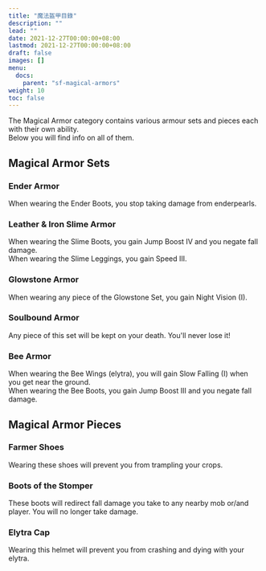 ```yaml
---
title: "魔法盔甲目錄"
description: ""
lead: ""
date: 2021-12-27T00:00:00+08:00
lastmod: 2021-12-27T00:00:00+08:00
draft: false
images: []
menu: 
  docs:
    parent: "sf-magical-armors"
weight: 10
toc: false
---
```


The Magical Armor category contains various armour sets and pieces each with their own ability.  
Below you will find info on all of them.

## Magical Armor Sets

### Ender Armor

When wearing the Ender Boots, you stop taking damage from enderpearls.

### Leather & Iron Slime Armor

When wearing the Slime Boots, you gain Jump Boost IV and you negate fall damage.  
When wearing the Slime Leggings, you gain Speed III.

### Glowstone Armor

When wearing any piece of the Glowstone Set, you gain Night Vision (I).

### Soulbound Armor

Any piece of this set will be kept on your death. You'll never lose it!

### Bee Armor

When wearing the Bee Wings (elytra), you will gain Slow Falling (I) when you get near the ground.  
When wearing the Bee Boots, you gain Jump Boost III and you negate fall damage.

## Magical Armor Pieces

### Farmer Shoes

Wearing these shoes will prevent you from trampling your crops.

### Boots of the Stomper

These boots will redirect fall damage you take to any nearby mob or/and player. You will no longer take damage.

### Elytra Cap

Wearing this helmet will prevent you from crashing and dying with your elytra.

